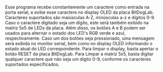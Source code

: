 Esse programa recebe constantemente um caractere como entrada na porta serial, e exibe esse caractere no display OLED da placa BitDogLab. Caracteres suportados são maiúsculas A-Z, minúsculas a-z e dígitos 0-9. Caso o 
caractere digitado seja um dígito, este será também exibido na matriz 5x5 de LEDs da placa. Além disso, os botões A e B podem ser usados para alternar o estado dos LED's RGB verde e azul, respectivamente. Caso um dos
botões seja pressionado, uma mensagem será exibida no monitor serial, bem como no display OLED informando o estado atual do LED correspondente. Para limpar o display, basta apertar o botão RESET da placa BitDogLab. 
Para Limpar a matriz 5x5, basta digitar qualquer caractere que não seja um dígito 0-9, conforme os caracteres suportados especificados.
